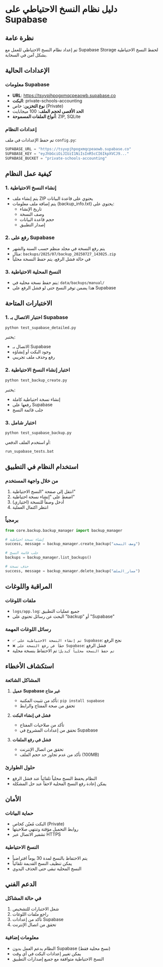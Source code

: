 # دليل نظام النسخ الاحتياطي على Supabase

## نظرة عامة
تم إعداد نظام النسخ الاحتياطي للعمل مع Supabase Storage لحفظ النسخ الاحتياطية بشكل آمن في السحابة.

## الإعدادات الحالية

### معلومات Supabase
- **URL**: https://tsyvpjhpogxmqcpeaowb.supabase.co
- **البكت**: private-schools-accounting
- **نوع التخزين**: خاص (Private)
- **الحد الأقصى لحجم الملف**: 100 ميجابايت
- **أنواع الملفات المسموحة**: ZIP, SQLite

### إعدادات النظام
تم حفظ الإعدادات في ملف `config.py`:
```python
SUPABASE_URL = "https://tsyvpjhpogxmqcpeaowb.supabase.co"
SUPABASE_KEY = "eyJhbGciOiJIUzI1NiIsInR5cCI6IkpXVCJ9..."
SUPABASE_BUCKET = "private-schools-accounting"
```

## كيفية عمل النظام

### 1. إنشاء النسخ الاحتياطية
- يتم إنشاء ملف ZIP يحتوي على قاعدة البيانات
- يتم إضافة ملف معلومات (backup_info.txt) يحتوي على:
  - تاريخ الإنشاء
  - وصف النسخة
  - حجم قاعدة البيانات
  - إصدار التطبيق

### 2. رفع على Supabase
- يتم رفع النسخة في مجلد منظم حسب السنة والشهر
- مثال: `backups/2025/07/backup_20250727_143025.zip`
- في حالة فشل الرفع، يتم حفظ النسخة محلياً

### 3. النسخ المحلية الاحتياطية
- يتم حفظ نسخة محلية في: `data/backups/manual/`
- هذا يضمن توفر النسخ حتى لو فشل الرفع على Supabase

## الاختبارات المتاحة

### 1. اختبار الاتصال بـ Supabase
```bash
python test_supabase_detailed.py
```
يختبر:
- الاتصال بـ Supabase
- وجود البكت أو إنشاؤه
- رفع وحذف ملف تجريبي

### 2. اختبار إنشاء النسخ الاحتياطية
```bash
python test_backup_create.py
```
يختبر:
- إنشاء نسخة احتياطية كاملة
- رفعها على Supabase
- جلب قائمة النسخ

### 3. اختبار شامل
```bash
python test_supabase_backup.py
```
أو استخدم الملف الدفعي:
```bash
run_supabase_tests.bat
```

## استخدام النظام في التطبيق

### من خلال واجهة المستخدم
1. انتقل إلى صفحة "النسخ الاحتياطية"
2. اضغط على "إنشاء نسخة احتياطية"
3. أدخل وصفاً للنسخة (اختياري)
4. انتظر اكتمال العملية

### برمجياً
```python
from core.backup.backup_manager import backup_manager

# إنشاء نسخة احتياطية
success, message = backup_manager.create_backup("وصف النسخة")

# جلب قائمة النسخ
backups = backup_manager.list_backups()

# حذف نسخة
success, message = backup_manager.delete_backup("مسار_الملف")
```

## المراقبة واللوغات

### ملفات اللوغات
- `logs/app.log`: جميع عمليات التطبيق
- البحث عن رسائل تحتوي على "backup" أو "Supabase"

### رسائل اللوغات المهمة
- `✅ تم إنشاء النسخة الاحتياطية على Supabase`: نجح الرفع
- `❌ خطأ في رفع النسخة على Supabase`: فشل الرفع
- `تم حفظ النسخة محلياً كبديل`: تم الاحتفاظ بنسخة محلية

## استكشاف الأخطاء

### المشاكل الشائعة

1. **عميل Supabase غير متاح**
   - تأكد من تثبيت المكتبة: `pip install supabase`
   - تحقق من صحة المفتاح والرابط

2. **فشل في إنشاء البكت**
   - تأكد من صلاحيات المفتاح
   - تحقق من إعدادات المشروع في Supabase

3. **فشل في رفع الملفات**
   - تحقق من اتصال الإنترنت
   - تأكد من عدم تجاوز حد حجم الملف (100MB)

### حلول الطوارئ
- النظام يحفظ النسخ محلياً تلقائياً عند فشل الرفع
- يمكن إعادة رفع النسخ المحلية لاحقاً عند حل المشكلة

## الأمان

### حماية البيانات
- البكت مُعيّن كخاص (Private)
- روابط التحميل مؤقتة وتنتهي صلاحيتها
- تشفير الاتصال عبر HTTPS

### النسخ الاحتياطية
- يتم الاحتفاظ بالنسخ لمدة 30 يوماً افتراضياً
- يمكن تنظيف النسخ القديمة تلقائياً
- النسخ المحلية تبقى حتى الحذف اليدوي

## الدعم الفني

### في حالة المشاكل
1. شغل الاختبارات للتشخيص
2. راجع ملفات اللوغات
3. تأكد من إعدادات Supabase
4. تحقق من اتصال الإنترنت

### معلومات إضافية
- النظام يدعم العمل بدون Supabase (نسخ محلية فقط)
- يمكن تغيير إعدادات البكت في أي وقت
- النسخ الاحتياطية متوافقة مع جميع إصدارات التطبيق
